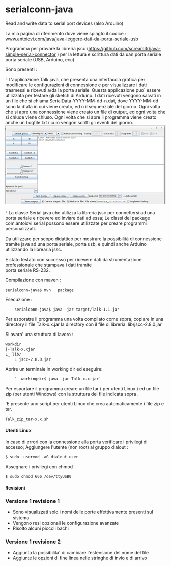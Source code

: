 # serialconn-java
Read and write data to serial port devices (also  Arduino)

La mia pagina di riferimento dove viene spiagto il codice :
  www.antoiovi.com/java/java-leggere-dati-da-porta-seriale-usb

 Programma per provare la libreria jscc (https://github.com/scream3r/java-simple-serial-connector ) per la lettura  e scrittura dati da uan porta seriale porta seriale (USB, Arduino, ecc).
 
 Sono presenti : 
    
  ° L'applicazione Talk.java, che presenta una interfaccia grafica per modificare 
  	le configurazioni di connessione e per visualizzare i dati trasmessi e ricevuti a/da 
  	la porta seriale. Questa applicazione puo` essere utilizzata per testare gli sketch di Arduino.
  	I dati ricevuti vengono salvati in un file che si chiama SerialData-YYYY-MM-dd-n.dat, dove YYYY-MM-dd
  	 sono  la dtata in cui viene creato, ed n il sequenziale del giorno.  Ogni volta che si apre una connessione 
  	 viene creato un file di output, ed ogni volta che si chiude viene chiuso. 
  	 Ogni volta che si apre il programma viene creato anche un Logfile.txt i cuio vengon scritti gli eventi del
  	  giorno.
 ![alt text]( https://github.com/antoiovi/serialconn-java/blob/master/Talk-1.2.png?raw=true)
  
 ° La classe Serial.java che utilizza la libreria jssc per connettersi ad una porta seriale e ricevere ed 
 		 inviare  dati ad essa; Le classi del package com.antoiovi.serial possono essere utilizzate per  creare 
 		 programmi personalizzati.
 
 
 
 Da utilizzare per scopo didattico per mostrare la possibilità di connessione tramite java ad una 
 porta seriale, porta usb, e quindi anche Arduino utilizzando la librearia jssc.
 
 E stato testato con successo per ricevere dati da strumentazione professionale che stampava i dati tramite  
 porta seriale RS-232.
  
 
 Compilazione con maven   : 
 		
	serialconn-java$ mvn   package 
 		
 Esecuzione :
		
		
		serialconn-java$ java -jar target/Talk-1.1.jar 	

Per esporatre il programma una volta compilato come sopra, copiare in una directory il file Talk-x.x.jar la directory con il file di libreria: lib/jscc-2.8.0.jar

Si avara' una struttura di lavoro :

	workdir
	|-Talk-x.xjar
	L_ lib/
		L jscc-2.8.0.jar
				
Aprire un terminale in working dir ed eseguire:

 		`  workingdir$ java -jar Talk-x.x.jar`
			

Per esportare il programma creare un file tar ( per utenti Linux ) ed un file zip (per utenti Windows)
con la struttura dei file indicata sopra .


'E presente uno script per utenti Linux che crea automaticamente i file zip e tar.

	Talk_zip_tar-x.x.sh


#### Utenti Linux
  
 
 In caso di errori con la connessione alla porta verificare i privilegi di accesso;
 Aggiungere l'utente (non root)  al gruppo dialout :
	
	$ sudo  usermod -aG dialout user

  Assegnare i privilegi con chmod 
			
	$ sudo chmod 666 /dev/ttyUSB0
 
#### Revisioni

### Versione 1 revisione 1
 	
 
 * Sono visualizzati solo i nomi delle porte effettivamente presenti sul sistema
 * Vengono resi opzionali le configurazione avanzate
 * Risolto alcuni piccoli bachi
 
### Versione 1 revisione 2

 * Aggiunta la possibilita' di cambiare l'estensione del nome del file
 * Aggiunte le opzioni di fine linea nelle stringhe di invio e di arrivo
 
 


